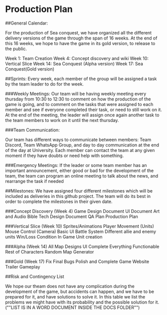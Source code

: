 # Production Plan

##General Calendar:

For the production of Sea conquest, we have organized all the different delivery versions of the game through the span of 16 weeks. At the end of this 16 weeks, we hope to have the game in its gold version, to release to the public.

Week 1: Team Creation
Week 4: Concept discovery and wiki
Week 10: Vertical Slice
Week 14: Sea Conquest (Alpha version)
Week 17: Sea Conquest(Gold version)

##Sprints: 
Every week, each member of the group will be assigned a task by the team leader to do for the week.  

###Weekly Meetings:
Our team will be having weekly meeting every thursday from 10:30 to 12:30 to comment on how the production of the game is going, and to comment on the tasks that were assigned to each member and see if everyone completed their task, or need to still work on it. At the end of the meeting, the leader will assign once again another task to the team members to work on it until the next thursday. 

###Team Communication:

Our team has different ways to communicate between members: Team Discord, Team WhatsApp Group, and day to day communication at the end of the day at University. Each member can contact the team at any given moment if they have doubts or need help with something.

###Emergency Meetings:
If the leader or some team member has an important announcement, either good or bad for the development of the team, the team can program an online meeting to talk about the news, and rearrange the task if needed


##Milestones:
We have assigned four different milestones which will be included as deliveries in this github project. The team will do its best in order to complete the milestones in their given date.

###Concept Discovery (Week 4)
Game Design Document
UI Document
Art and Audio Bible
Tech Design Document
QA Plan
Production Plan

###Vertical Slice (Week 10)
Sprites/Animations
Player Movement (Units)
Mouse Control (Camera)
Basic UI
Battle System
Different allie and enemy units
Win/Loss Condition
In Game Unit creation

###Alpha (Week 14)
All Map Designs
UI Complete
Everything Functionable
Rest of Characters
Random Map Generator 

###Gold (Week 17)
Fix Final Bugs
Polish and Complete Game
Website
Trailer
Gameplay

##Risk and Contingency List

We hope our theam does not have any complication during the development of the game, but accidents can happen, and we have to be prepared for it, and have solutions to solve it. In this table we list the problems we might have with its probability and the possible solution for it. (""LIST IS IN A WORD DOCUMENT INSIDE THE DOCS FOLDER"")



